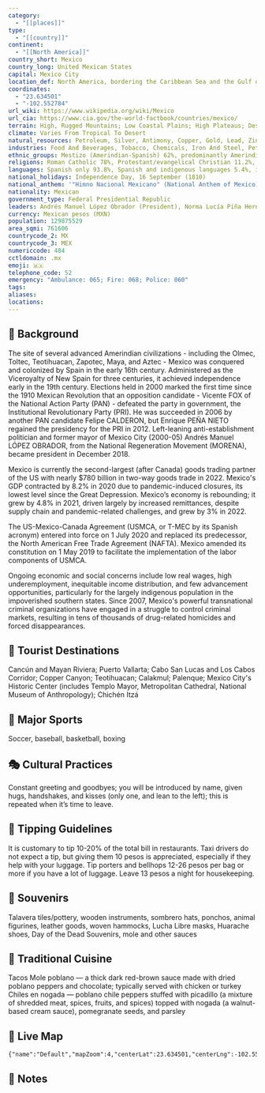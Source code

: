 ```yaml
---
category:
  - "[[places]]"
type:
  - "[[country]]"
continent:
  - "[[North America]]"
country_short: Mexico
country_long: United Mexican States
capital: Mexico City
location_def: North America, bordering the Caribbean Sea and the Gulf of Mexico, between Belize and the United States and bordering the North Pacific Ocean, between Guatemala and the United States
coordinates:
  - "23.634501"
  - "-102.552784"
url_wiki: https://www.wikipedia.org/wiki/Mexico
url_cia: https://www.cia.gov/the-world-factbook/countries/mexico/
terrain: High, Rugged Mountains; Low Coastal Plains; High Plateaus; Desert
climate: Varies From Tropical To Desert
natural_resources: Petroleum, Silver, Antimony, Copper, Gold, Lead, Zinc, Natural Gas, Timber
industries: Food And Beverages, Tobacco, Chemicals, Iron And Steel, Petroleum, Mining, Textiles, Clothing, Motor Vehicles, Consumer Durables, Tourism
ethnic_groups: Mestizo (Amerindian-Spanish) 62%, predominantly Amerindian 21%, Amerindian 7%, other 10% (mostly European) (2012 est.)
religions: Roman Catholic 78%, Protestant/evangelical Christian 11.2%, other 0.002%, unaffiliated (includes atheism) 10.6% (2020 est.)
languages: Spanish only 93.8%, Spanish and indigenous languages 5.4%, indigenous only 0.6%, unspecified 0.2%
national_holidays: Independence Day, 16 September (1810)
national_anthem: '"Himno Nacional Mexicano" (National Anthem of Mexico)'
nationality: Mexican
government_type: Federal Presidential Republic
leaders: Andrés Manuel López Obrador (President), Norma Lucía Piña Hernández (Chief justice)
currency: Mexican pesos (MXN)
population: 129875529
area_sqmi: 761606
countrycode_2: MX
countrycode_3: MEX
numericcode: 484
cctldomain: .mx
emoji: 🇲🇽
telephone_code: 52
emergency: "Ambulance: 065; Fire: 068; Police: 060"
tags: 
aliases: 
locations:
---
```

## 🌱 Background
The site of several advanced Amerindian civilizations - including the Olmec, Toltec, Teotihuacan, Zapotec, Maya, and Aztec - Mexico was conquered and colonized by Spain in the early 16th century. Administered as the Viceroyalty of New Spain for three centuries, it achieved independence early in the 19th century. Elections held in 2000 marked the first time since the 1910 Mexican Revolution that an opposition candidate - Vicente FOX of the National Action Party (PAN) - defeated the party in government, the Institutional Revolutionary Party (PRI). He was succeeded in 2006 by another PAN candidate Felipe CALDERON, but Enrique PEÑA NIETO regained the presidency for the PRI in 2012. Left-leaning anti-establishment politician and former mayor of Mexico City (2000-05) Andrés Manuel LÓPEZ OBRADOR, from the National Regeneration Movement (MORENA), became president in December 2018.

Mexico is currently the second-largest (after Canada) goods trading partner of the US with nearly $780 billion in two-way goods trade in 2022. Mexico's GDP contracted by 8.2% in 2020 due to pandemic-induced closures, its lowest level since the Great Depression. Mexico’s economy is rebounding; it grew by 4.8% in 2021, driven largely by increased remittances, despite supply chain and pandemic-related challenges, and grew by 3% in 2022.

The US-Mexico-Canada Agreement (USMCA, or T-MEC by its Spanish acronym) entered into force on 1 July 2020 and replaced its predecessor, the North American Free Trade Agreement (NAFTA). Mexico amended its constitution on 1 May 2019 to facilitate the implementation of the labor components of USMCA.

Ongoing economic and social concerns include low real wages, high underemployment, inequitable income distribution, and few advancement opportunities, particularly for the largely indigenous population in the impoverished southern states. Since 2007, Mexico's powerful transnational criminal organizations have engaged in a struggle to control criminal markets, resulting in tens of thousands of drug-related homicides and forced disappearances.

## 📌 Tourist Destinations
Cancún and Mayan Riviera; Puerto Vallarta; Cabo San Lucas and Los Cabos Corridor; Copper Canyon; Teotihuacan; Calakmul; Palenque; Mexico City's Historic Center (includes Templo Mayor, Metropolitan Cathedral, National Museum of Anthropology); Chichén Itzá

## 🥇 Major Sports
Soccer, baseball, basketball, boxing

## 🎭 Cultural Practices
Constant greeting and goodbyes; you will be introduced by name, given hugs, handshakes, and kisses (only one, and lean to the left); this is repeated when it’s time to leave.

## 🫰 Tipping Guidelines
It is customary to tip 10-20% of the total bill in restaurants. Taxi drivers do not expect a tip, but giving them 10 pesos is appreciated, especially if they help with your luggage. Tip porters and bellhops 12-26 pesos per bag or more if you have a lot of luggage. Leave 13 pesos a night for housekeeping.

## 🎁 Souvenirs
Talavera tiles/pottery, wooden instruments, sombrero hats, ponchos, animal figurines, leather goods, woven hammocks, Lucha Libre masks, Huarache shoes, Day of the Dead Souvenirs, mole and other sauces

## 🍲 Traditional Cuisine
Tacos
Mole poblano — a thick dark red-brown sauce made with dried poblano peppers and chocolate; typically served with chicken or turkey
Chiles en nogada — poblano chile peppers stuffed with picadillo (a mixture of shredded meat, spices, fruits, and spices) topped with nogada (a walnut-based cream sauce), pomegranate seeds, and parsley

## 📡 Live Map
```mapview
{"name":"Default","mapZoom":4,"centerLat":23.634501,"centerLng":-102.552784,"query":"","chosenMapSource":0}
```

## 📒 Notes

